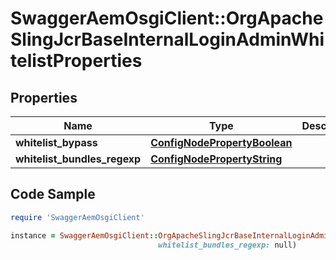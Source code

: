 # SwaggerAemOsgiClient::OrgApacheSlingJcrBaseInternalLoginAdminWhitelistProperties

## Properties

Name | Type | Description | Notes
------------ | ------------- | ------------- | -------------
**whitelist_bypass** | [**ConfigNodePropertyBoolean**](ConfigNodePropertyBoolean.md) |  | [optional] 
**whitelist_bundles_regexp** | [**ConfigNodePropertyString**](ConfigNodePropertyString.md) |  | [optional] 

## Code Sample

```ruby
require 'SwaggerAemOsgiClient'

instance = SwaggerAemOsgiClient::OrgApacheSlingJcrBaseInternalLoginAdminWhitelistProperties.new(whitelist_bypass: null,
                                 whitelist_bundles_regexp: null)
```


